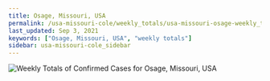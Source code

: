 ```yaml
---
title: Osage, Missouri, USA
permalink: /usa-missouri-cole/weekly_totals/usa-missouri-osage-weekly_totals.html
last_updated: Sep 3, 2021
keywords: ["Osage, Missouri, USA", "weekly totals"]
sidebar: usa-missouri-cole_sidebar
---
```


![Weekly Totals of Confirmed Cases for Osage, Missouri, USA](/covid_tracker/images/graphs/usa-missouri-osage-weekly_totals_graph.png)
